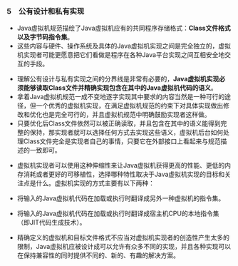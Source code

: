 ### 5　公有设计和私有实现
>
- Java虚拟机规范描绘了Java虚拟机应有的共同程序存储格式：**Class文件格式以及字节码指令集**。
- 这些内容与硬件、操作系统及具体的Java虚拟机实现之间是完全独立的，虚拟机实现者可能更愿意把它们看做是程序在各种Java平台实现之间互相安全地交互的手段。
>
- 理解公有设计与私有实现之间的分界线是非常有必要的，**Java虚拟机实现必须能够读取Class文件并精确实现包含在其中的Java虚拟机代码的语义**。
- 拿着Java虚拟机规范一成不变地逐字实现其中要求的内容当然是一种可行的途径，但一个优秀的虚拟机实现，在满足虚拟机规范的约束下对具体实现做出修改和优化也是完全可行的，并且虚拟机规范中明确鼓励实现者这样做。
- 只要优化后Class文件依然可以被正确读取，并且包含在其中的语义能得到完整的保持，那实现者就可以选择任何方式去实现这些语义，虚拟机后台如何处理Class文件完全是实现者自己的事情，只要它在外部接口上看起来与规范描述的一致即可。
>
- 虚拟机实现者可以使用这种伸缩性来让Java虚拟机获得更高的性能、更低的内存消耗或者更好的可移植性，选择哪种特性取决于Java虚拟机实现的目标和关注点是什么。虚拟机实现的方式主要有以下两种：
>
- 将输入的Java虚拟机代码在加载或执行时翻译成另外一种虚拟机的指令集。
>
- 将输入的Java虚拟机代码在加载或执行时翻译成宿主机CPU的本地指令集（即JIT代码生成技术）。
>
- 精确定义的虚拟机和目标文件格式不应当对虚拟机实现者的创造性产生太多的限制，Java虚拟机应被设计成可以允许有众多不同的实现，并且各种实现可以在保持兼容性的同时提供不同的、新的、有趣的解决方案。
>






